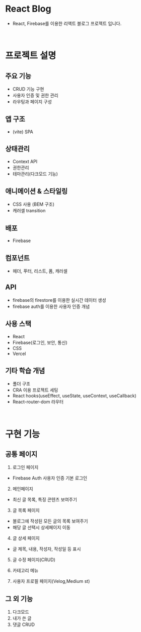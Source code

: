 # React Blog

- React, Firebase를 이용한 리액트 블로그 프로젝트 입니다.

<br />

# 프로젝트 설명

## 주요 기능

- CRUD 기능 구현
- 사용자 인증 및 권한 관리
- 라우팅과 페이지 구성

## 앱 구조

- (vite) SPA

## 상태관리

- Context API
- 권한관리
- 테마관리(다크모드 기능)

## 애니메이션 & 스타일링

- CSS 사용 (BEM 구조)
- 캐러셀 transition

## 배포

- Firebase

## 컴포넌트

- 헤더, 푸터, 리스트, 폼, 캐러셀

## API

- firebase의 firestore를 이용한 실시간 데이터 생성
- firebase auth를 이용한 사용자 인증 개념

## 사용 스택

- React
- Firebase(로그인, 보안, 통신)
- CSS
- Vercel

## 기타 학습 개념

- 폴더 구조
- CRA 이용 프로젝트 세팅
- React hooks(useEffect, useState, useContext, useCallback)
- React-router-dom 라우터

<br />

# 구현 기능

## 공통 페이지

1.  로그인 페이지
- Firebase Auth 사용자 인증 기본 로그인

2. 메인페이지
- 최신 글 목록, 특징 콘텐츠 보여주기

3. 글 목록 페이지
- 블로그에 작성된 모든 글의 목록 보여주기
- 해당 글 선택시 상세페이지 이동

4. 글 상세 페이지
- 글 제목, 내용, 작성자, 작성일 등 표시

5. 글 수정 페이지(CRUD)

6. 카테고리 메뉴

7. 사용자 프로필 페이지(Velog,Medium st)

## 그 외 기능

1. 다크모드
2. 내가 쓴 글
3. 댓글 CRUD
